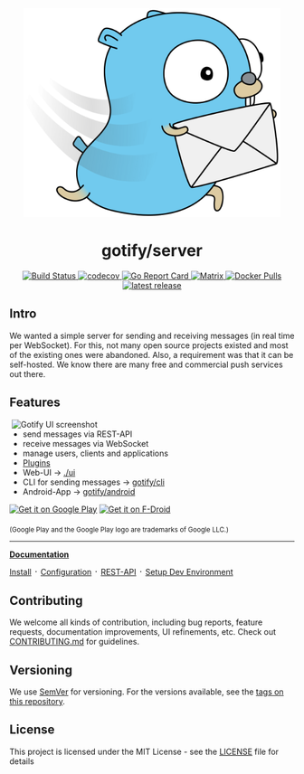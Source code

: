 <p align="center">
    <a href="https://github.com/gotify/logo">
        <img height="370px" src="https://raw.githubusercontent.com/gotify/logo/master/gotify-logo.png" />
    </a>
</p>

<h1 align="center">gotify/server</h1>

<p align="center">
    <a href="https://github.com/gotify/server/actions/workflows/build.yml">
        <img alt="Build Status" src="https://github.com/gotify/server/actions/workflows/build.yml/badge.svg">
    </a>
    <a href="https://codecov.io/gh/gotify/server">
        <img alt="codecov" src="https://codecov.io/gh/gotify/server/branch/master/graph/badge.svg">
    </a>
    <a href="https://goreportcard.com/report/github.com/gotify/server">
        <img alt="Go Report Card" src="https://goreportcard.com/badge/github.com/gotify/server">
    </a>
    <a href="https://matrix.to/#/#gotify:matrix.org">
        <img alt="Matrix" src="https://img.shields.io/matrix/gotify:matrix.org.svg">
    </a>
    <a href="https://hub.docker.com/r/gotify/server">
        <img alt="Docker Pulls" src="https://img.shields.io/docker/pulls/gotify/server.svg">
    </a>
    <a href="https://github.com/gotify/server/releases/latest">
        <img alt="latest release" src="https://img.shields.io/github/release/gotify/server.svg">
    </a>
</p>

## Intro
We wanted a simple server for sending and receiving messages (in real time per WebSocket). For this, not many open source projects existed and most of the existing ones were abandoned. Also, a requirement was that it can be self-hosted. We know there are many free and commercial push services out there.

## Features

<img alt="Gotify UI screenshot" src="ui.png" align="right" width="500px"/>

* send messages via REST-API
* receive messages via WebSocket
* manage users, clients and applications
* [Plugins](https://gotify.net/docs/plugin)
* Web-UI -> [./ui](ui)
* CLI for sending messages -> [gotify/cli](https://github.com/gotify/cli)
* Android-App -> [gotify/android](https://github.com/gotify/android)

[<img src="https://play.google.com/intl/en_gb/badges/images/generic/en_badge_web_generic.png" alt="Get it on Google Play" width="150" />][playstore]
[<img src="https://f-droid.org/badge/get-it-on.png" alt="Get it on F-Droid" width="150"/>][fdroid]

<sub>(Google Play and the Google Play logo are trademarks of Google LLC.)</sub>

---

**[Documentation](https://gotify.net/docs)**

[Install](https://gotify.net/docs/install) ᛫
[Configuration](https://gotify.net/docs/config) ᛫
[REST-API](https://gotify.net/api-docs) ᛫
[Setup Dev Environment](https://gotify.net/docs/dev-setup)

## Contributing

We welcome all kinds of contribution, including bug reports, feature requests, documentation improvements, UI refinements, etc. Check out [CONTRIBUTING.md](CONTRIBUTING.md) for guidelines.

## Versioning
We use [SemVer](http://semver.org/) for versioning. For the versions available, see the
[tags on this repository](https://github.com/gotify/server/tags).

## License
This project is licensed under the MIT License - see the [LICENSE](LICENSE) file for details

 [playstore]: https://play.google.com/store/apps/details?id=com.github.gotify
 [fdroid]: https://f-droid.org/de/packages/com.github.gotify/
